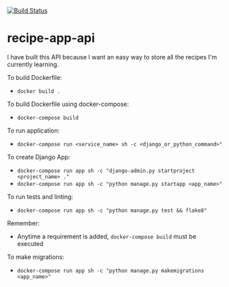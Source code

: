 [![Build Status](https://travis-ci.org/oyekanmiayo/recipe-app-api.svg?branch=master)](https://travis-ci.org/oyekanmiayo/recipe-app-api)

# recipe-app-api
I have built this API because I want an easy way to store all the recipes I'm currently learning.

To build Dockerfile:
- `docker build .`

To build Dockerfile using docker-compose:
- `docker-compose build`

To run application:
- `docker-compose run <service_name> sh -c <django_or_python_command>"`

To create Django App:
- `docker-compose run app sh -c "django-admin.py startproject <project_name> ."`
- `docker-compose run app sh -c "python manage.py startapp <app_name>"`

To run tests and linting:
- `docker-compose run app sh -c "python manage.py test && flake8"`

Remember:
- Anytime a requirement is added, `docker-compose build` must be executed

To make migrations:
- `docker-compose run app sh -c "python manage.py makemigrations <app_name>"`
